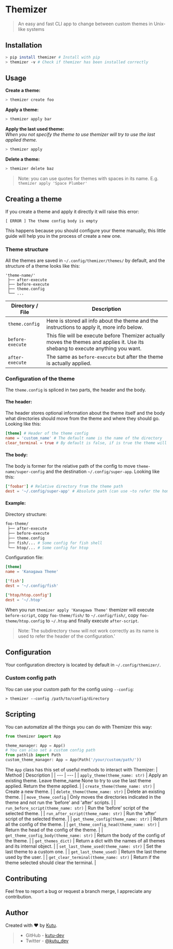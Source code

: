 # Themizer
> An easy and fast CLI app to change between custom themes in Unix-like systems

## Installation
```bash
> pip install themizer # Install with pip
> themizer -v # Check if themizer has been installed correctly
```

## Usage
**Create a theme:**
```bash
> themizer create foo
```

**Apply a theme:**
```bash
> themizer apply bar
```

**Apply the last used theme:**  
_When you not specify the theme to use themizer will try to use the last applied theme._
```bash
> themizer apply
```

**Delete a theme:**
```bash
> themizer delete baz
```
> Note: you can use quotes for themes with spaces in its name. E.g. `themizer apply 'Space Plumber'`


## Creating a theme
If you create a theme and apply it directly it will raise this error:
```
[ ERROR ] The theme config body is empty
```
This happens because you should configure your theme manually, this little guide will help you in the process of create a new one.  

### Theme structure

All the themes are saved in `~/.config/themizer/themes/` by default, and the structure of a theme looks like this:
```
'theme-name/'
 ├── after-execute
 ├── before-execute
 ├── theme.config
 └── ...
```

| Directory / File | Description |
| --- | --- |
| `theme.config` | Here is stored all info about the theme and the instructions to apply it, more info below. |
| `before-execute` | This file will be execute before Themizer actually moves the themes and applies it. Use its shebang to execute anything you want. |
| `after-execute` | The same as `before-execute` but after the theme is actually applied. |

### Configuration of the theme
The `theme.config` is spliced in two parts, the header and the body.


#### The header:
The header stores optional information about the theme itself and the body what directories should move from the theme and where they should go. Looking like this:
```toml
[theme] # Header of the theme config
name = 'custom_name' # The default name is the name of the directory
clear_terminal = true # By default is false, if is true the theme will clear the terminal after applying the theme
```

#### The body:
The body is former for the relative path of the config to move `theme-name/super-config` and the destination `~/.config/super-app`. Looking like this:
```toml
['foobar'] # Relative directory from the theme path
dest = '~/.config/super-app' # Absolute path (can use ~to refer the home path)
```
#### Example:
Directory structure:
```bash
foo-theme/
 ├── after-execute
 ├── before-execute
 ├── theme.config
 ├── fish/... # Some config for fish shell
 └── htop/... # Some config for htop
```
Configuration file:
```toml
[theme]
name = 'Kanagawa Theme'

['fish']
dest = '~/.config/fish'

['htop/htop.config']
dest = '~/.htop'
```

When you run `themizer apply 'Kanagawa Theme'` themizer will execute `before-script`, copy `foo-theme/fish/` to `~/.config/fish/`, copy `foo-theme/htop.config` to `~/.htop` and finally execute `after-script`.

> Note: The subdirectory `theme` will not work correctly as its name is used to refer the header of the configuration.'

## Configuration
Your configuration directory is located by default in `~/.config/themizer/`.

### Custom config path
You can use your custom path for the config using `--config`:
```
> themizer --config /path/to/config/directory
```

## Scripting
You can automatize all the things you can do with Themizer this way:
```python
from themizer import App

theme_manager: App = App()
# You can also set a custom config path
from pathlib import Path
custom_theme_manager: App = App(Path('/your/custom/path/'))
```
The `App` class has this set of useful methods to interact with Themizer:
| Method | Description |
| --- | --- |
| `apply_theme(theme_name: str)` | Apply an existing theme. Leave theme_name None to try to use the last theme applied. Return the theme applied. |
| `create_theme(theme_name: str)` | Create a new theme. |
| `delete_theme(theme_name: str)` | Delete an existing theme. |
| `move_theme_config` | Only moves the directories indicated in the theme and not run the 'before' and 'after' scripts. |
| `run_before_script(theme_name: str)` | Run the 'before' script of the selected theme. |
| `run_after_script(theme_name: str)` | Run the 'after' script of the selected theme. |
| `get_theme_config(theme_name: str)` | Return all the config of the theme. |
| `get_theme_config_head(theme_name: str)` | Return the head of the config of the theme. |
| `get_theme_config_body(theme_name: str)` | Return the body of the config of the theme. |
| `get_themes_dict)` | Return a dict with the names of all themes and its internal object. |
| `set_last_theme_used(theme_name: str)` | Set the last theme to a custom one. |
| `get_last_theme_used)` | Return the last theme used by the user. |
| `get_clear_terminal(theme_name: str)` | Return if the theme selected should clear the terminal. |

## Contributing
Feel free to report a bug or request a branch merge, I appreciate any contribution.

## Author

Created with :heart: by [Kutu](https://kutu-dev.github.io/).
> - GitHub - [kutu-dev](https://github.com/kutu-dev)
> - Twitter - [@kutu_dev](https://twitter.com/kutu_dev)
